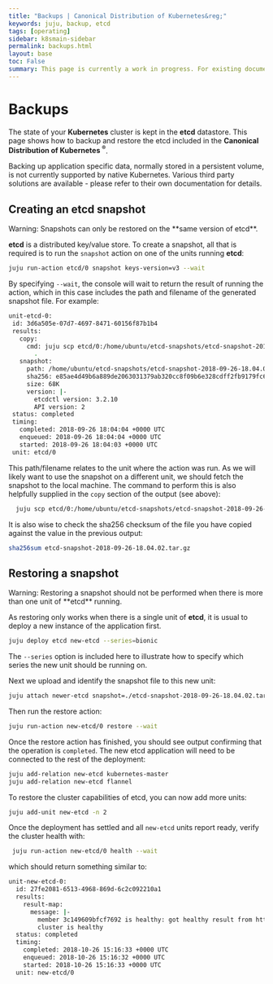 ```yaml
---
title: "Backups | Canonical Distribution of Kubernetes&reg;"
keywords: juju, backup, etcd
tags: [operating]
sidebar: k8smain-sidebar
permalink: backups.html
layout: base
toc: False
summary: This page is currently a work in progress. For existing documentation, please visit <a href="https://kubernetes.io/docs/getting-started-guides/ubuntu/"> https://kubernetes.io/docs/getting-started-guides/ubuntu/ </a>
---
```


# Backups

The state of your **Kubernetes** cluster is kept in the **etcd** datastore. This page
shows how to backup and restore the etcd included in the **Canonical
Distribution of Kubernetes <sup>&reg;</sup>**.

 Backing up application specific data, normally stored in a persistent volume, is not
 currently supported by native Kubernetes. Various third party solutions are available -
 please refer to their own documentation for details.

 ## Creating an **etcd** snapshot

 <div class="p-notification--warning"><p class="p-notification__response">
 <span class="p-notification__status">Warning:</span>
 Snapshots can only be restored on the **same version of etcd**.
  </p></div>



 **etcd** is a distributed key/value store. To create a snapshot, all that is required is to run
 the `snapshot` action on one of the units running **etcd**:

 ```bash
 juju run-action etcd/0 snapshot keys-version=v3 --wait
 ```

 By specifying `--wait`, the console will wait to return the result of running
 the action, which in this case includes the path and filename of the generated
 snapshot file. For example:

 ```bash
 unit-etcd-0:
  id: 3d6a505e-07d7-4697-8471-60156f87b1b4
  results:
    copy:
      cmd: juju scp etcd/0:/home/ubuntu/etcd-snapshots/etcd-snapshot-2018-09-26-18.04.02.tar.gz
        .
    snapshot:
      path: /home/ubuntu/etcd-snapshots/etcd-snapshot-2018-09-26-18.04.02.tar.gz
      sha256: e85ae4d49b6a889de2063031379ab320cc8f09b6e328cdff2fb9179fc641eee9
      size: 68K
      version: |-
        etcdctl version: 3.2.10
        API version: 2
  status: completed
  timing:
    completed: 2018-09-26 18:04:04 +0000 UTC
    enqueued: 2018-09-26 18:04:04 +0000 UTC
    started: 2018-09-26 18:04:03 +0000 UTC
  unit: etcd/0
  ```

  This path/filename relates to the unit where the action was run. As we will
  likely want to use the snapshot on a different unit, we should fetch the
  snapshot to the local machine. The command to perform this is also helpfully
  supplied in the `copy` section of the output (see above):

```bash
  juju scp etcd/0:/home/ubuntu/etcd-snapshots/etcd-snapshot-2018-09-26-18.04.02.tar.gz .
  ```

It is also wise to check the sha256 checksum of the file you have copied
against the value in the previous output:

```bash
sha256sum etcd-snapshot-2018-09-26-18.04.02.tar.gz
```

## Restoring a snapshot

<div class="p-notification--warning"><p class="p-notification__response">
<span class="p-notification__status">Warning:</span>
Restoring a snapshot should not be performed when there is more than one unit
of **etcd** running.
 </p></div>

 As restoring only works when there is a single unit of **etcd**, it is usual to deploy a new
instance of the application first.

```bash
juju deploy etcd new-etcd --series=bionic
```
The `--series` option is included here to illustrate how to specify which series the new unit
should be running on.

Next we upload and identify the snapshot file to this new unit:

```bash
juju attach newer-etcd snapshot=./etcd-snapshot-2018-09-26-18.04.02.tar.gz
```

Then run the restore action:

```bash
juju run-action new-etcd/0 restore --wait
```

Once the restore action has finished, you should see output confirming that the
operation is `completed`. The new etcd application will need to be connected to
the rest of the deployment:

```bash
juju add-relation new-etcd kubernetes-master
juju add-relation new-etcd flannel
```

To restore the cluster capabilities of etcd, you can now add more units:

```bash
juju add-unit new-etcd -n 2
```

Once the deployment has settled and all `new-etcd` units report ready, verify
the cluster health with:

```bash
 juju run-action new-etcd/0 health --wait
```

which should return something similar to:

```bash
unit-new-etcd-0:
  id: 27fe2081-6513-4968-869d-6c2c092210a1
  results:
    result-map:
      message: |-
        member 3c149609bfcf7692 is healthy: got healthy result from https://172.31.18.7:2379
        cluster is healthy
  status: completed
  timing:
    completed: 2018-10-26 15:16:33 +0000 UTC
    enqueued: 2018-10-26 15:16:32 +0000 UTC
    started: 2018-10-26 15:16:33 +0000 UTC
  unit: new-etcd/0
  ```
